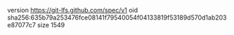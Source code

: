 version https://git-lfs.github.com/spec/v1
oid sha256:635b79a253476fce08141f79540054f04133819f53189d570d1ab203e87077c7
size 1549
